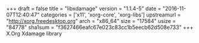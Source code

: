 +++
draft = false
title = "libxdamage"
version = "1.1.4-5"
date = "2016-11-07T12:40:47"
categories = ['x11', 'xorg-core', 'xorg-libs']
upstreamurl = "http://xorg.freedesktop.org"
arch = "x86_64"
size = "17584"
usize = "84778"
sha1sum = "f3627466eafc67e023c83cc1b5eecb62d508e733"
+++
X.Org Xdamage library